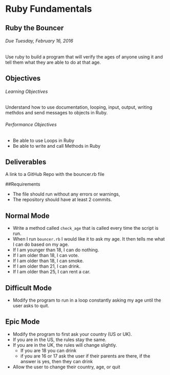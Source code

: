 # Ruby Fundamentals
## Ruby the Bouncer
###### Due Tuesday, February 16, 2016
Use ruby to build a program that will verify the ages of anyone using it and tell them what they are able to do at that age.

## Objectives
###### Learning Objectives
Understand how to use documentation, looping, input, output, writing methdos and send messages to objects in Ruby.
###### Performance Objectives
* Be able to use Loops in Ruby
* Be able to write and call Methods in Ruby

## Deliverables
A link to a GitHub Repo with the bouncer.rb file

##Requirements
* The file should run without any errors or warnings,
* The repository should have at least 2 commits.

## Normal Mode
* Write a method called `check_age` that is called every time the script is run.
* When I run `bouncer.rb` I would like it to ask my age. It then tells me what I can do based on my age.
* If I am younger than 18, I can do nothing.
* If I am older than 18, I can vote.
* If I am older than 18, I can smoke.
* If I am older than 21, I can drink.
* If I am older than 25, I can rent a car.

## Difficult Mode
* Modify the program to run in a loop constantly asking my age until the user asks to quit.

## Epic Mode
* Modify the program to first ask your country (US or UK).
* If you are in the US, the rules stay the same.
* If you are in the UK, the rules will change slightly.
  * If you are 18 you can drink
  * if you are 16 or 17 ask the user if their parents are there, if the answer is yes, then they can drink
* Allow the user to change their country, age, or quit
